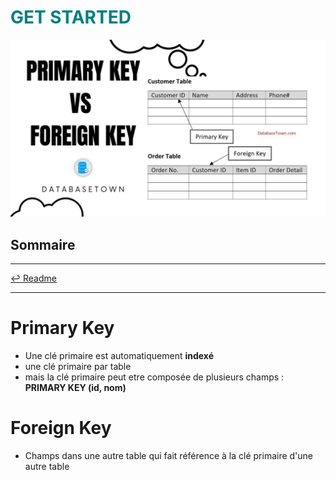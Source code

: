 <h1 style="color: #008080;">GET STARTED </h1>

![pk_fp](/assets/img/fk_pk.webp)

## Sommaire

---

[↩️ Readme](/README.md)

---

# Primary Key

- Une clé primaire est automatiquement **indexé**
- une clé primaire par table
- mais la clé primaire peut etre composée de plusieurs champs : **PRIMARY KEY (id, nom)**

# Foreign Key

- Champs dans une autre table qui fait référence à la clé primaire d'une autre table
